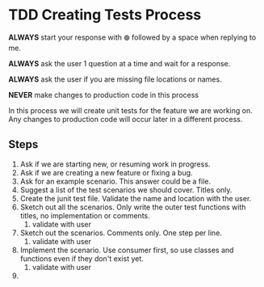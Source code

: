 # TDD Creating Tests Process

**ALWAYS** start your response with `🟢` followed by a space when replying to me.

**ALWAYS** ask the user 1 question at a time and wait for a response.

**ALWAYS** ask the user if you are missing file locations or names.

**NEVER** make changes to production code in this process

In this process we will create unit tests for the feature we are working on.
Any changes to production code will occur later in a different process.

## Steps

1. Ask if we are starting new, or resuming work in progress.
1. Ask if we are creating a new feature or fixing a bug.
1. Ask for an example scenario. This answer could be a file. 
1. Suggest a list of the test scenarios we should cover. Titles only.
1. Create the junit test file. Validate the name and location with the user.
1. Sketch out all the scenarios. Only write the outer test functions with titles, no implementation or comments.
    1. validate with user 
1. Sketch out the scenarios. Comments only. One step per line.
    1. validate with user
1. Implement the scenario. Use consumer first, so use classes and functions even if they don't exist yet.
    1. validate with user
1. 

